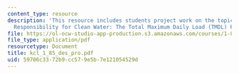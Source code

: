 ```yaml
---
content_type: resource
description: 'This resource includes students project work on the topic: Distributing
  Responsibility for Clean Water: The Total Maximum Daily Load (TMDL) Program.'
file: https://ol-ocw-studio-app-production.s3.amazonaws.com/courses/1-85-water-and-wastewater-treatment-engineering-spring-2006/59706c3372b9cc579e5b7e121054529d_kcl_1_85_des_pro.pdf
file_type: application/pdf
resourcetype: Document
title: kcl_1_85_des_pro.pdf
uid: 59706c33-72b9-cc57-9e5b-7e121054529d
---
```


